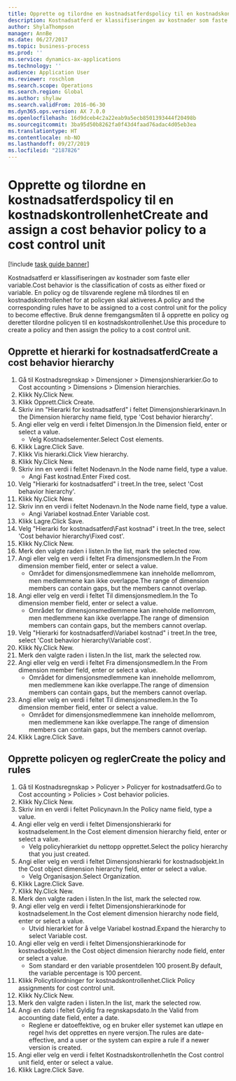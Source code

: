 ```yaml
---
title: Opprette og tilordne en kostnadsatferdspolicy til en kostnadskontrollenhet
description: Kostnadsatferd er klassifiseringen av kostnader som faste eller variable.
author: ShylaThompson
manager: AnnBe
ms.date: 06/27/2017
ms.topic: business-process
ms.prod: ''
ms.service: dynamics-ax-applications
ms.technology: ''
audience: Application User
ms.reviewer: roschlom
ms.search.scope: Operations
ms.search.region: Global
ms.author: shylaw
ms.search.validFrom: 2016-06-30
ms.dyn365.ops.version: AX 7.0.0
ms.openlocfilehash: 16d9dceb4c2a22eab9a5ecb8501393444f20498b
ms.sourcegitcommit: 3ba95d50b8262fa0f43d4faad76adac4d05eb3ea
ms.translationtype: HT
ms.contentlocale: nb-NO
ms.lasthandoff: 09/27/2019
ms.locfileid: "2187826"
---
```

# <a name="create-and-assign-a-cost-behavior-policy-to-a-cost-control-unit"></a><span data-ttu-id="707fa-103">Opprette og tilordne en kostnadsatferdspolicy til en kostnadskontrollenhet</span><span class="sxs-lookup"><span data-stu-id="707fa-103">Create and assign a cost behavior policy to a cost control unit</span></span>

[!include [task guide banner](../../includes/task-guide-banner.md)]

<span data-ttu-id="707fa-104">Kostnadsatferd er klassifiseringen av kostnader som faste eller variable.</span><span class="sxs-lookup"><span data-stu-id="707fa-104">Cost behavior is the classification of costs as either fixed or variable.</span></span> <span data-ttu-id="707fa-105">En policy og de tilsvarende reglene må tilordnes til en kostnadskontrollenhet for at policyen skal aktiveres.</span><span class="sxs-lookup"><span data-stu-id="707fa-105">A policy and the corresponding rules have to be assigned to a cost control unit for the policy to become effective.</span></span> <span data-ttu-id="707fa-106">Bruk denne fremgangsmåten til å opprette en policy og deretter tilordne policyen til en kostnadskontrollenhet.</span><span class="sxs-lookup"><span data-stu-id="707fa-106">Use this procedure to create a policy and then assign the policy to a cost control unit.</span></span>


## <a name="create-a-cost-behavior-hierarchy"></a><span data-ttu-id="707fa-107">Opprette et hierarki for kostnadsatferd</span><span class="sxs-lookup"><span data-stu-id="707fa-107">Create a cost behavior hierarchy</span></span>
1. <span data-ttu-id="707fa-108">Gå til Kostnadsregnskap > Dimensjoner > Dimensjonshierarkier.</span><span class="sxs-lookup"><span data-stu-id="707fa-108">Go to Cost accounting > Dimensions > Dimension hierarchies.</span></span>
2. <span data-ttu-id="707fa-109">Klikk Ny.</span><span class="sxs-lookup"><span data-stu-id="707fa-109">Click New.</span></span>
3. <span data-ttu-id="707fa-110">Klikk Opprett.</span><span class="sxs-lookup"><span data-stu-id="707fa-110">Click Create.</span></span>
4. <span data-ttu-id="707fa-111">Skriv inn "Hierarki for kostnadsatferd" i feltet Dimensjonshierarkinavn.</span><span class="sxs-lookup"><span data-stu-id="707fa-111">In the Dimension hierarchy name field, type 'Cost behavior hierarchy'.</span></span>
5. <span data-ttu-id="707fa-112">Angi eller velg en verdi i feltet Dimensjon.</span><span class="sxs-lookup"><span data-stu-id="707fa-112">In the Dimension field, enter or select a value.</span></span>
    * <span data-ttu-id="707fa-113">Velg Kostnadselementer.</span><span class="sxs-lookup"><span data-stu-id="707fa-113">Select Cost elements.</span></span>  
6. <span data-ttu-id="707fa-114">Klikk Lagre.</span><span class="sxs-lookup"><span data-stu-id="707fa-114">Click Save.</span></span>
7. <span data-ttu-id="707fa-115">Klikk Vis hierarki.</span><span class="sxs-lookup"><span data-stu-id="707fa-115">Click View hierarchy.</span></span>
8. <span data-ttu-id="707fa-116">Klikk Ny.</span><span class="sxs-lookup"><span data-stu-id="707fa-116">Click New.</span></span>
9. <span data-ttu-id="707fa-117">Skriv inn en verdi i feltet Nodenavn.</span><span class="sxs-lookup"><span data-stu-id="707fa-117">In the Node name field, type a value.</span></span>
    * <span data-ttu-id="707fa-118">Angi Fast kostnad.</span><span class="sxs-lookup"><span data-stu-id="707fa-118">Enter Fixed cost.</span></span>  
10. <span data-ttu-id="707fa-119">Velg "Hierarki for kostnadsatferd" i treet.</span><span class="sxs-lookup"><span data-stu-id="707fa-119">In the tree, select 'Cost behavior hierarchy'.</span></span>
11. <span data-ttu-id="707fa-120">Klikk Ny.</span><span class="sxs-lookup"><span data-stu-id="707fa-120">Click New.</span></span>
12. <span data-ttu-id="707fa-121">Skriv inn en verdi i feltet Nodenavn.</span><span class="sxs-lookup"><span data-stu-id="707fa-121">In the Node name field, type a value.</span></span>
    * <span data-ttu-id="707fa-122">Angi Variabel kostnad.</span><span class="sxs-lookup"><span data-stu-id="707fa-122">Enter Variable cost.</span></span>  
13. <span data-ttu-id="707fa-123">Klikk Lagre.</span><span class="sxs-lookup"><span data-stu-id="707fa-123">Click Save.</span></span>
14. <span data-ttu-id="707fa-124">Velg "Hierarki for kostnadsatferd\Fast kostnad" i treet.</span><span class="sxs-lookup"><span data-stu-id="707fa-124">In the tree, select 'Cost behavior hierarchy\Fixed cost'.</span></span>
15. <span data-ttu-id="707fa-125">Klikk Ny.</span><span class="sxs-lookup"><span data-stu-id="707fa-125">Click New.</span></span>
16. <span data-ttu-id="707fa-126">Merk den valgte raden i listen.</span><span class="sxs-lookup"><span data-stu-id="707fa-126">In the list, mark the selected row.</span></span>
17. <span data-ttu-id="707fa-127">Angi eller velg en verdi i feltet Fra dimensjonsmedlem.</span><span class="sxs-lookup"><span data-stu-id="707fa-127">In the From dimension member field, enter or select a value.</span></span>
    * <span data-ttu-id="707fa-128">Området for dimensjonsmedlemmene kan inneholde mellomrom, men medlemmene kan ikke overlappe.</span><span class="sxs-lookup"><span data-stu-id="707fa-128">The range of dimension members can contain gaps, but the members cannot overlap.</span></span>  
18. <span data-ttu-id="707fa-129">Angi eller velg en verdi i feltet Til dimensjonsmedlem.</span><span class="sxs-lookup"><span data-stu-id="707fa-129">In the To dimension member field, enter or select a value.</span></span>
    * <span data-ttu-id="707fa-130">Området for dimensjonsmedlemmene kan inneholde mellomrom, men medlemmene kan ikke overlappe.</span><span class="sxs-lookup"><span data-stu-id="707fa-130">The range of dimension members can contain gaps, but the members cannot overlap.</span></span>  
19. <span data-ttu-id="707fa-131">Velg "Hierarki for kostnadsatferd\Variabel kostnad" i treet.</span><span class="sxs-lookup"><span data-stu-id="707fa-131">In the tree, select 'Cost behavior hierarchy\Variable cost'.</span></span>
20. <span data-ttu-id="707fa-132">Klikk Ny.</span><span class="sxs-lookup"><span data-stu-id="707fa-132">Click New.</span></span>
21. <span data-ttu-id="707fa-133">Merk den valgte raden i listen.</span><span class="sxs-lookup"><span data-stu-id="707fa-133">In the list, mark the selected row.</span></span>
22. <span data-ttu-id="707fa-134">Angi eller velg en verdi i feltet Fra dimensjonsmedlem.</span><span class="sxs-lookup"><span data-stu-id="707fa-134">In the From dimension member field, enter or select a value.</span></span>
    * <span data-ttu-id="707fa-135">Området for dimensjonsmedlemmene kan inneholde mellomrom, men medlemmene kan ikke overlappe.</span><span class="sxs-lookup"><span data-stu-id="707fa-135">The range of dimension members can contain gaps, but the members cannot overlap.</span></span>  
23. <span data-ttu-id="707fa-136">Angi eller velg en verdi i feltet Til dimensjonsmedlem.</span><span class="sxs-lookup"><span data-stu-id="707fa-136">In the To dimension member field, enter or select a value.</span></span>
    * <span data-ttu-id="707fa-137">Området for dimensjonsmedlemmene kan inneholde mellomrom, men medlemmene kan ikke overlappe.</span><span class="sxs-lookup"><span data-stu-id="707fa-137">The range of dimension members can contain gaps, but the members cannot overlap.</span></span>  
24. <span data-ttu-id="707fa-138">Klikk Lagre.</span><span class="sxs-lookup"><span data-stu-id="707fa-138">Click Save.</span></span>

## <a name="create-the-policy-and-rules"></a><span data-ttu-id="707fa-139">Opprette policyen og regler</span><span class="sxs-lookup"><span data-stu-id="707fa-139">Create the policy and rules</span></span>
1. <span data-ttu-id="707fa-140">Gå til Kostnadsregnskap > Policyer > Policyer for kostnadsatferd.</span><span class="sxs-lookup"><span data-stu-id="707fa-140">Go to Cost accounting > Policies > Cost behavior policies.</span></span>
2. <span data-ttu-id="707fa-141">Klikk Ny.</span><span class="sxs-lookup"><span data-stu-id="707fa-141">Click New.</span></span>
3. <span data-ttu-id="707fa-142">Skriv inn en verdi i feltet Policynavn.</span><span class="sxs-lookup"><span data-stu-id="707fa-142">In the Policy name field, type a value.</span></span>
4. <span data-ttu-id="707fa-143">Angi eller velg en verdi i feltet Dimensjonshierarki for kostnadselement.</span><span class="sxs-lookup"><span data-stu-id="707fa-143">In the Cost element dimension hierarchy field, enter or select a value.</span></span>
    * <span data-ttu-id="707fa-144">Velg policyhierarkiet du nettopp opprettet.</span><span class="sxs-lookup"><span data-stu-id="707fa-144">Select the policy hierarchy that you just created.</span></span>  
5. <span data-ttu-id="707fa-145">Angi eller velg en verdi i feltet Dimensjonshierarki for kostnadsobjekt.</span><span class="sxs-lookup"><span data-stu-id="707fa-145">In the Cost object dimension hierarchy field, enter or select a value.</span></span>
    * <span data-ttu-id="707fa-146">Velg Organisasjon.</span><span class="sxs-lookup"><span data-stu-id="707fa-146">Select Organization.</span></span>  
6. <span data-ttu-id="707fa-147">Klikk Lagre.</span><span class="sxs-lookup"><span data-stu-id="707fa-147">Click Save.</span></span>
7. <span data-ttu-id="707fa-148">Klikk Ny.</span><span class="sxs-lookup"><span data-stu-id="707fa-148">Click New.</span></span>
8. <span data-ttu-id="707fa-149">Merk den valgte raden i listen.</span><span class="sxs-lookup"><span data-stu-id="707fa-149">In the list, mark the selected row.</span></span>
9. <span data-ttu-id="707fa-150">Angi eller velg en verdi i feltet Dimensjonshierarkinode for kostnadselement.</span><span class="sxs-lookup"><span data-stu-id="707fa-150">In the Cost element dimension hierarchy node field, enter or select a value.</span></span>
    * <span data-ttu-id="707fa-151">Utvid hierarkiet for å velge Variabel kostnad.</span><span class="sxs-lookup"><span data-stu-id="707fa-151">Expand the hierarchy to select Variable cost.</span></span>  
10. <span data-ttu-id="707fa-152">Angi eller velg en verdi i feltet Dimensjonshierarkinode for kostnadsobjekt.</span><span class="sxs-lookup"><span data-stu-id="707fa-152">In the Cost object dimension hierarchy node field, enter or select a value.</span></span>
    * <span data-ttu-id="707fa-153">Som standard er den variable prosentdelen 100 prosent.</span><span class="sxs-lookup"><span data-stu-id="707fa-153">By default, the variable percentage is 100 percent.</span></span>  
11. <span data-ttu-id="707fa-154">Klikk Policytilordninger for kostnadskontrollenhet.</span><span class="sxs-lookup"><span data-stu-id="707fa-154">Click Policy assignments for cost control unit.</span></span>
12. <span data-ttu-id="707fa-155">Klikk Ny.</span><span class="sxs-lookup"><span data-stu-id="707fa-155">Click New.</span></span>
13. <span data-ttu-id="707fa-156">Merk den valgte raden i listen.</span><span class="sxs-lookup"><span data-stu-id="707fa-156">In the list, mark the selected row.</span></span>
14. <span data-ttu-id="707fa-157">Angi en dato i feltet Gyldig fra regnskapsdato.</span><span class="sxs-lookup"><span data-stu-id="707fa-157">In the Valid from accounting date field, enter a date.</span></span>
    * <span data-ttu-id="707fa-158">Reglene er datoeffektive, og en bruker eller systemet kan utløpe en regel hvis det opprettes en nyere versjon.</span><span class="sxs-lookup"><span data-stu-id="707fa-158">The rules are date-effective, and a user or the system can expire a rule if a newer version is created.</span></span>  
15. <span data-ttu-id="707fa-159">Angi eller velg en verdi i feltet Kostnadskontrollenhet</span><span class="sxs-lookup"><span data-stu-id="707fa-159">In the Cost control unit field, enter or select a value.</span></span>
16. <span data-ttu-id="707fa-160">Klikk Lagre.</span><span class="sxs-lookup"><span data-stu-id="707fa-160">Click Save.</span></span>

